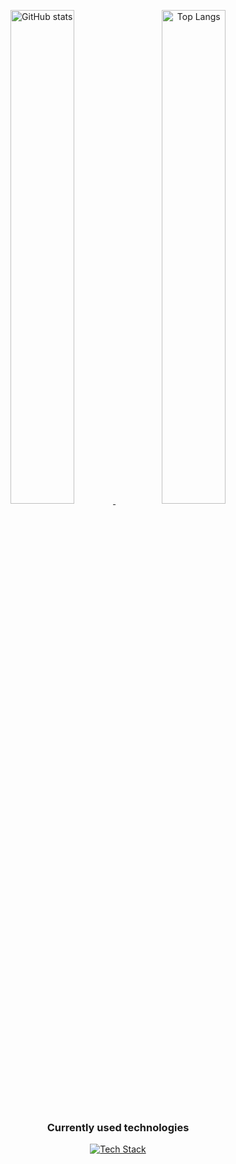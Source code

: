 <div align="center">
  <p align="center">
    <a href="https://github.com/tim0-12432">
      <img width="45%" alt="GitHub stats" src="https://github-readme-stats.vercel.app/api?username=tim0-12432&show_icons=true&include_all_commits=true&text_bold=false&ring_color=f5dd42&count_private=true&title_color=cdd9e5&rank_icon=github&text_color=cdd9e5&icon_color=768390&bg_color=22272E&hide_border=true&custom_title=My%20GitHub%20Statistics"/>
    </a>
    &nbsp;&nbsp;
    <a href="https://github.com/tim0-12432?tab=repositories">
      <img width="45%" alt="Top Langs" src="https://github-readme-stats.vercel.app/api/top-langs/?username=tim0-12432&layout=compact&langs_count=8&title_color=cdd9e5&text_color=cdd9e5&icon_color=768390&bg_color=22272E&hide_border=true&hide_title=true"/>
    </a>
  </p>

  <h3>Currently used technologies</h3>
  <a href="https://github.com/tim0-12432?tab=repositories">
    <img src="https://skillicons.dev/icons?i=ts,react,sass,git,flask,docker,java,cs&perline=4&theme=dark" alt="Tech Stack" />
  </a>
</div>
